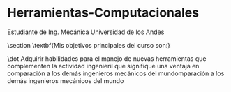 # Herramientas-Computacionales #
Estudiante de Ing. Mecánica Universidad de los Andes
 
\section
\textbf{Mis objetivos principales del curso son:}

\dot Adquirir habilidades para el manejo de nuevas herramientas que complementen la actividad ingenieril que signifique una ventaja en comparación a los demás ingenieros mecánicos del mundomparación a los demás ingenieros mecánicos del mundo

